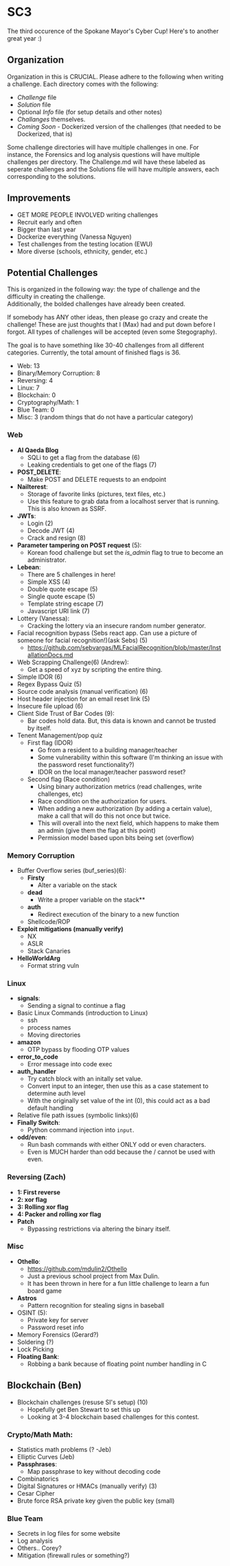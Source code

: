 # SC3
The third occurence of the Spokane Mayor's Cyber Cup! Here's to another great year :)  
  
## Organization 
Organization in this is CRUCIAL. Please adhere to the following when writing a challenge. Each directory comes with the following: 
- *Challenge* file
- *Solution* file
- Optional *Info* file (for setup details and other notes) 
- *Challanges* themselves. 
- *Coming Soon* - Dockerized version of the challenges (that needed to be Dockerized, that is) 

Some challenge directories will have multiple challenges in one. For instance, the Forensics and log analysis questions will have multiple challenges per directory. The Challenge.md will have these labeled as seperate challenges and the Solutions file will have multiple answers, each corresponding to the solutions.    


## Improvements 
- GET MORE PEOPLE INVOLVED writing challenges
- Recruit early and often 
- Bigger than last year 
- Dockerize everything (Vanessa Nguyen) 
- Test challenges from the testing location (EWU) 
- More diverse (schools, ethnicity, gender, etc.) 

## Potential Challenges 
This is organized in the following way: the type of challenge and the difficulty in creating the challenge.   
Additionally, the bolded challenges have already been created.   
  
If somebody has ANY other ideas, then please go crazy and create the challenge! These are just thoughts that I (Max) had and put down before I forgot. All types of challenges will be accepted (even some Stegography). 
  
The goal is to have something like 30-40 challenges from all different categories. Currently, the total amount of finished flags is 36.
- Web: 13
- Binary/Memory Corruption: 8
- Reversing: 4
- Linux: 7
- Blockchain: 0 
- Cryptography/Math: 1
- Blue Team: 0 
- Misc: 3 (random things that do not have a particular category) 


### Web 
- **Al Qaeda Blog**
	- SQLi to get a flag from the database (6) 
	- Leaking credentials to get one of the flags (7) 
- **POST_DELETE**: 
	- Make POST and DELETE requests to an endpoint
- **Nailterest**:
	- Storage of favorite links (pictures, text files, etc.)
	- Use this feature to grab data from a localhost server that is running. This is also known as SSRF.
- **JWTs**: 
	- Login (2)
	- Decode JWT (4)
	- Crack and resign (8) 
- **Parameter tampering on POST request** (5): 
	- Korean food challenge but set the *is_admin* flag to true to become an administrator.  
- **Lebean**:
	- There are 5 challenges in here!
	- Simple XSS (4) 
	- Double quote escape (5) 
	- Single quote escape (5) 
	- Template string escape (7) 
	- Javascript URI link (7) 
- Lottery (Vanessa): 
	- Cracking the lottery via an insecure random number generator. 
- Facial recognition bypass (Sebs react app. Can use a picture of someone for facial recognition!)(ask Sebs) (5)
	- https://github.com/sebvargas/MLFacialRecognition/blob/master/InstallationDocs.md
- Web Scrapping Challenge(6) (Andrew): 
	- Get a speed of xyz by scripting the entire thing.
- Simple IDOR (6)
- Regex Bypass Quiz (5)
- Source code analysis (manual verification) (6)
- Host header injection for an email reset link (5)
- Insecure file upload (6)
- Client Side Trust of Bar Codes (9): 
	- Bar codes hold data. But, this data is known and cannot be trusted by itself. 
- Tenent Management/pop quiz
	- First flag (IDOR) 
		- Go from a resident to a building manager/teacher
		- Some vulnerability within this software (I'm thinking an issue with the password reset functionality?) 
		- IDOR on the local manager/teacher password reset? 
	- Second flag (Race condition) 
		- Using binary authorization metrics (read challenges, write challenges, etc) 
		- Race condition on the authorization for users. 
		- When adding a new authorization (by adding a certain value), make a call that will do this not once but twice.
		- This will overall into the next field, which happens to make them an admin (give them the flag at this point) 
		- Permission model based upon bits being set (overflow)

### Memory Corruption
- Buffer Overflow series (buf_series)(6): 
	- **Firsty**
		- Alter a variable on the stack
	- **dead** 
		- Write a proper variable on the stack**
	- **auth** 
		- Redirect execution of the binary to a new function
	- Shellcode/ROP
- **Exploit mitigations (manually verify)**
	- NX 
	- ASLR 
	- Stack Canaries
- **HelloWorldArg** 
	- Format string vuln 
	
### Linux
- **signals**: 
	- Sending a signal to continue a flag 
- Basic Linux Commands (introduction to Linux) 
	- ssh 
	- process names 
	- Moving directories
- **amazon** 
	- OTP bypass by flooding OTP values
- **error_to_code** 
	- Error message into code exec
- **auth_handler** 
  - Try catch block with an initally set value.
  - Convert input to an integer, then use this as a case statement to determine auth level
  - With the originally set value of the int (0), this could act as a bad default handling
- Relative file path issues (symbolic links)(6)
- **Finally Switch**: 
	- Python command injection into ``input``. 
- **odd/even**:
	- Run bash commands with either ONLY odd or even characters. 
	- Even is MUCH harder than odd because the / cannot be used with even.

### Reversing (Zach) 
- **1: First reverse**
- **2: xor flag**
- **3: Rolling xor flag**
- **4: Packer and rolling xor flag**
- **Patch**
	- Bypassing restrictions via altering the binary itself.
	
### Misc
- **Othello**:
	- https://github.com/mdulin2/Othello
	- Just a previous school project from Max Dulin. 
	- It has been thrown in here for a fun little challenge to learn a fun board game
- **Astros** 
	- Pattern recognition for stealing signs in baseball
- OSINT (5):
	- Private key for server 
	- Password reset info
- Memory Forensics (Gerard?) 
- Soldering (?) 
- Lock Picking
- **Floating Bank**: 
	- Robbing a bank because of floating point number handling in C

## Blockchain (Ben) 
- Blockchain challenges (resuse SI's setup) (10)
	- Hopefully get Ben Stewart to set this up
	- Looking at 3-4 blockchain based challenges for this contest. 
	
### Crypto/Math Math: 
- Statistics math problems (? -Jeb)
- Elliptic Curves (Jeb) 
- **Passphrases**: 
	- Map passphrase to key without decoding code
- Combinatorics
- Digital Signatures or HMACs (manually verify) (3)
- Cesar Cipher 
- Brute force RSA private key given the public key (small) 


### Blue Team 
- Secrets in log files for some website 
- Log analysis 
- Others.. Corey? 
- Mitigation (firewall rules or something?) 
